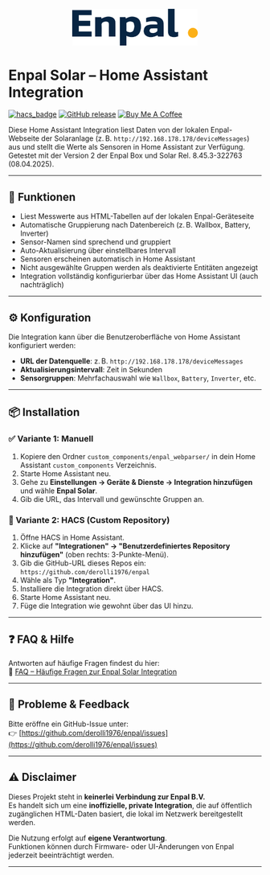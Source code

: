 <p align="center">
  <img src="https://raw.githubusercontent.com/derolli1976/enpal/main/brands/enpal_webparser/logo.png" alt="Enpal Solar Logo" width="250"/>
</p>

# Enpal Solar – Home Assistant Integration

[![hacs_badge](https://img.shields.io/badge/HACS-Custom-41BDF5.svg)](https://github.com/hacs/integration)
[![GitHub release](https://img.shields.io/github/release/derolli1976/enpal.svg)](https://github.com/derolli1976/enpal/releases)
<a href="https://buymeacoffee.com/derolli1976" target="_blank"><img src="https://cdn.buymeacoffee.com/buttons/default-orange.png" alt="Buy Me A Coffee" height="41" width="174"></a>

Diese Home Assistant Integration liest Daten von der lokalen Enpal-Webseite der Solaranlage (z. B. `http://192.168.178.178/deviceMessages`) aus und stellt die Werte als Sensoren in Home Assistant zur Verfügung.  
Getestet mit der Version 2 der Enpal Box und Solar Rel. 8.45.3-322763 (08.04.2025).

---

## 🔧 Funktionen

- Liest Messwerte aus HTML-Tabellen auf der lokalen Enpal-Geräteseite
- Automatische Gruppierung nach Datenbereich (z. B. Wallbox, Battery, Inverter)
- Sensor-Namen sind sprechend und gruppiert
- Auto-Aktualisierung über einstellbares Intervall
- Sensoren erscheinen automatisch in Home Assistant
- Nicht ausgewählte Gruppen werden als deaktivierte Entitäten angezeigt
- Integration vollständig konfigurierbar über das Home Assistant UI (auch nachträglich)

---

## ⚙️ Konfiguration

Die Integration kann über die Benutzeroberfläche von Home Assistant konfiguriert werden:

- **URL der Datenquelle**: z. B. `http://192.168.178.178/deviceMessages`
- **Aktualisierungsintervall**: Zeit in Sekunden
- **Sensorgruppen**: Mehrfachauswahl wie `Wallbox`, `Battery`, `Inverter`, etc.

---

## 📦 Installation

### ✅ Variante 1: Manuell

1. Kopiere den Ordner `custom_components/enpal_webparser/` in dein Home Assistant `custom_components` Verzeichnis.
2. Starte Home Assistant neu.
3. Gehe zu **Einstellungen → Geräte & Dienste → Integration hinzufügen** und wähle **Enpal Solar**.
4. Gib die URL, das Intervall und gewünschte Gruppen an.

### 🧩 Variante 2: HACS (Custom Repository)

1. Öffne HACS in Home Assistant.
2. Klicke auf **"Integrationen" → "Benutzerdefiniertes Repository hinzufügen"** (oben rechts: 3-Punkte-Menü).
3. Gib die GitHub-URL dieses Repos ein:  
   `https://github.com/derolli1976/enpal`
4. Wähle als Typ **"Integration"**.
5. Installiere die Integration direkt über HACS.
6. Starte Home Assistant neu.
7. Füge die Integration wie gewohnt über das UI hinzu.

---

## ❓ FAQ & Hilfe

Antworten auf häufige Fragen findest du hier:  
📘 [FAQ – Häufige Fragen zur Enpal Solar Integration](https://github.com/derolli1976/enpal/wiki/FAQ)

---

## 🐛 Probleme & Feedback

Bitte eröffne ein GitHub-Issue unter:  
👉 [https://github.com/derolli1976/enpal/issues](https://github.com/derolli1976/enpal/issues)

---

## ⚠️ Disclaimer

Dieses Projekt steht in **keinerlei Verbindung zur Enpal B.V.**  
Es handelt sich um eine **inoffizielle, private Integration**, die auf öffentlich zugänglichen HTML-Daten basiert, die lokal im Netzwerk bereitgestellt werden.

Die Nutzung erfolgt auf **eigene Verantwortung**.  
Funktionen können durch Firmware- oder UI-Änderungen von Enpal jederzeit beeinträchtigt werden.

---
